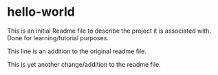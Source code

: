 # hello-world

This is an initial Readme file to describe the project it is associated with.
Done for learning/tutorial purposes.

This line is an addition to the original readme file.

This is yet another change/addition to the readme file.
